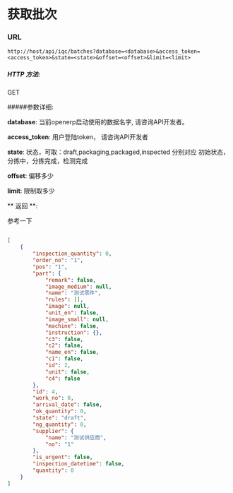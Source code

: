 # 获取批次

### URL

`http://host/api/iqc/batches?database=<database>&access_token=<access_token>&state=<state>&offset=<offset>&limit=<limit>`

##### HTTP 方法:
GET

#####参数详细:

**database**: 当前openerp启动使用的数据名字, 请咨询API开发者。

**access_token**:  用户登陆token， 请咨询API开发者

**state**: 状态，可取：draft,packaging,packaged,inspected
分别对应 初始状态，分拣中，分拣完成，检测完成

**offset**: 偏移多少

**limit**: 限制取多少

** 返回 **:

参考一下

``` json

[
    {
        "inspection_quantity": 0,
        "order_no": "1",
        "pos": "1",
        "part": {
            "remark": false,
            "image_medium": null,
            "name": "测试零件",
            "rules": [],
            "image": null,
            "unit_en": false,
            "image_small": null,
            "machine": false,
            "instruction": {},
            "c3": false,
            "c2": false,
            "name_en": false,
            "c1": false,
            "id": 2,
            "unit": false,
            "c4": false
        },
        "id": 4,
        "work_no": 0,
        "arrival_date": false,
        "ok_quantity": 0,
        "state": "draft",
        "ng_quantity": 0,
        "supplier": {
            "name": "测试供应商",
            "no": "1"
        },
        "is_urgent": false,
        "inspection_datetime": false,
        "quantity": 0
    }
]

```
